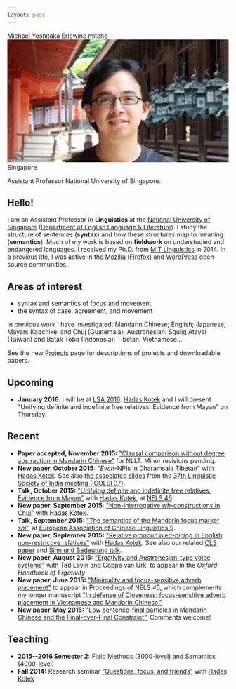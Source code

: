 ```yaml
---
layout: page
---
```

<div class="vcard">
<span class="fn">Michael Yoshitaka Erlewine</span>
<span class="nickname">mitcho</span>
<span class="photo image"><img src="/static/images/kyoto-270x150x2.jpg"/></span>
<span class="adr">
	<span class="country">Singapore</span>
</span>

<span class="title">Assistant Professor</span>
<span class="org">National University of Singapore</span>.
</div>

## Hello!

I am an Assistant Professor in **Linguistics** at the [National University of Singapore](http://nus.edu.sg) ([Department of English Language & Literature](http://fas.nus.edu.sg/ell/)). I study the structure of sentences (**syntax**) and how these structures map to meaning (**semantics**). Much of my work is based on **fieldwork** on understudied and endangered languages. I received my Ph.D. from [MIT Linguistics](http://web.mit.edu/linguistics/) in 2014. In a previous life, I was active in the [Mozilla (Firefox)](http://mozilla.org) and [WordPress](http://wordpress.org) open-source communities.

## Areas of interest

*   syntax and semantics of focus and movement
*   the syntax of case, agreement, and movement

In previous work I have investigated: Mandarin Chinese; English; Japanese; Mayan: Kaqchikel and Chuj (Guatemala); Austronesian: Squliq Atayal (Taiwan) and Batak Toba (Indonesia); Tibetan; Vietnamese...

See the new [Projects](/projects) page for descriptions of projects and downloadable papers.

## Upcoming

*	**January 2016**: I will be at [LSA 2016](http://www.linguisticsociety.org/node/5653/schedule). [Hadas Kotek](http://hkotek.com) and I will present "Unifying definite and indefinite free relatives: Evidence from Mayan" on Thursday.

## Recent

*	**Paper accepted, November 2015:** ["Clausal comparison without degree abstraction in Mandarin Chinese"](/research/bi.html) for NLLT. Minor revisions pending.
*	**New paper, October 2015:** ["*Even*-NPIs in Dharamsala Tibetan"](/research/tibetan-npi.html) with [Hadas Kotek](http://hkotek.com). See also [the associated slides](/research/talk-tibetan-icolsi.html) from the [37th Linguistic Society of India meeting (ICOLSI 37)](http://www.lsi.org.in/lsi.img/ICOLSI-37.pdf).
*	**Talk, October 2015:** ["Unifying definite and indefinite free relatives: Evidence from Mayan"](/research/talk-chuj-nels.html) with [Hadas Kotek](http://hkotek.com), at [NELS 46](http://linguistics.concordia.ca/nels46/).
*	**New paper, September 2015:** ["Non-interrogative *wh*-constructions in Chuj"](/research/chuj-descriptive.html) with [Hadas Kotek](http://hkotek.com).
*	**Talk, September 2015:** ["The semantics of the Mandarin focus marker *shì*"](/research/talk-shi-eacl.html), at [European Association of Chinese Linguistics 9](http://www.ilg.uni-stuttgart.de/EACL9/).
*	**New paper, September 2015:** ["Relative pronoun pied-piping in English non-restrictive relatives"](/research/rppp.html) with [Hadas Kotek](http://hkotek.com). See also our related [CLS paper](/research/rppp-cls.html) and [Sinn und Bedeutung talk](/research/talk-rppp-sub.html).
*	**New paper, August 2015:** ["Ergativity and Austronesian-type voice systems"](/research/voice-oup.html) with Ted Levin and Coppe van Urk, to appear in the *Oxford Handbook of Ergativity*
*	**New paper, June 2015:** ["Minimality and focus-sensitive adverb placement"](/research/minimality-focus.html) to appear in Proceedings of NELS 45, which complements my longer manuscript ["In defense of Closeness: focus-sensitive adverb placement in Vietnamese and Mandarin Chinese."](/research/closeness.html)
*	**New paper, May 2015:** ["Low sentence-final particles in Mandarin Chinese and the Final-over-Final Constraint."](/research/sfp-fofc.html) Comments welcome!

## Teaching

*	**2015--2016 Semester 2:** Field Methods (3000-level) and Semantics (4000-level)
*   **Fall 2014:** Research seminar [&#8220;Questions, focus, and friends&#8221;](http://people.linguistics.mcgill.ca/~michael.erlewine/focus-wh/) with [Hadas Kotek](http://hkotek.com)

